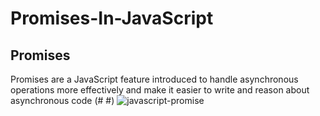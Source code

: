 # Promises-In-JavaScript
## Promises 
Promises are a JavaScript feature introduced to handle asynchronous
operations more effectively and make it easier 
to write and reason about asynchronous code
(#
#)
![javascript-promise](https://github.com/habibhaseeb/Promises-In-JavaScript/assets/121166723/cf893f96-12b4-4716-8e49-8d6ff365f880)
